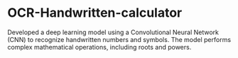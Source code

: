 # OCR-Handwritten-calculator
Developed a deep learning model using a Convolutional Neural Network (CNN) to recognize handwritten numbers and symbols. The model performs complex mathematical operations, including roots and powers.

